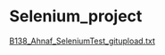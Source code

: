# Selenium_project
[B138_Ahnaf_SeleniumTest_gitupload.txt](https://github.com/ahmedanzum23/Selenium_project/files/11797416/B138_Ahnaf_SeleniumTest_gitupload.txt)
